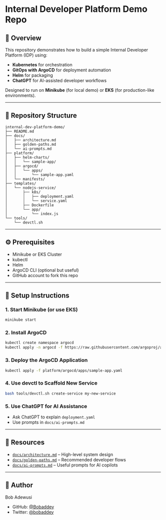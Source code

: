 # Internal Developer Platform Demo Repo

## 🚀 Overview
This repository demonstrates how to build a simple Internal Developer Platform (IDP) using:
- **Kubernetes** for orchestration
- **GitOps with ArgoCD** for deployment automation
- **Helm** for packaging
- **ChatGPT** for AI-assisted developer workflows

Designed to run on **Minikube** (for local demo) or **EKS** (for production-like environments).

---

## 🧱 Repository Structure

```
internal-dev-platform-demo/
├── README.md
├── docs/
│   ├── architecture.md
│   ├── golden-paths.md
│   └── ai-prompts.md
├── platform/
│   ├── helm-charts/
│   │   └── sample-app/
│   ├── argocd/
│   │   └── apps/
│   │       └── sample-app.yaml
│   └── manifests/
├── templates/
│   └── nodejs-service/
│       ├── k8s/
│       │   ├── deployment.yaml
│       │   └── service.yaml
│       ├── Dockerfile
│       └── app/
│           └── index.js
└── tools/
    └── devctl.sh
```

---

## ⚙️ Prerequisites
- Minikube or EKS Cluster
- kubectl
- Helm
- ArgoCD CLI (optional but useful)
- GitHub account to fork this repo

---

## 🔧 Setup Instructions

### 1. Start Minikube (or use EKS)
```bash
minikube start
```

### 2. Install ArgoCD
```bash
kubectl create namespace argocd
kubectl apply -n argocd -f https://raw.githubusercontent.com/argoproj/argo-cd/stable/manifests/install.yaml
```

### 3. Deploy the ArgoCD Application
```bash
kubectl apply -f platform/argocd/apps/sample-app.yaml
```

### 4. Use devctl to Scaffold New Service
```bash
bash tools/devctl.sh create-service my-new-service
```

### 5. Use ChatGPT for AI Assistance
- Ask ChatGPT to explain `deployment.yaml`
- Use prompts in `docs/ai-prompts.md`

---

## 🧠 Resources
- [`docs/architecture.md`](docs/architecture.md) – High-level system design
- [`docs/golden-paths.md`](docs/golden-paths.md) – Recommended developer flows
- [`docs/ai-prompts.md`](docs/ai-prompts.md) – Useful prompts for AI copilots

---

## 🙌 Author
Bob Adewusi
- GitHub: [@Bobaddey](https://github.com/Bobaddey)
- Twitter: [@bobaddey](https://twitter.com/BobTechies)
